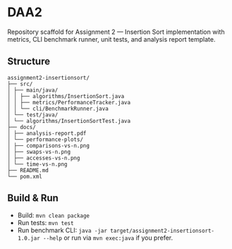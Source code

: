# DAA2


Repository scaffold for Assignment 2 — Insertion Sort implementation with metrics, CLI benchmark runner, unit tests, and analysis report template.

## Structure
```
assignment2-insertionsort/
├── src/
│ ├── main/java/
│ │ ├── algorithms/InsertionSort.java
│ │ ├── metrics/PerformanceTracker.java
│ │ └── cli/BenchmarkRunner.java
│ └── test/java/
│ └── algorithms/InsertionSortTest.java
├── docs/
│ ├── analysis-report.pdf
│ └── performance-plots/
│ ├── comparisons-vs-n.png
│ ├── swaps-vs-n.png
│ ├── accesses-vs-n.png
│ └── time-vs-n.png
├── README.md
└── pom.xml
```

## Build & Run
- Build: `mvn clean package`
- Run tests: `mvn test`
- Run benchmark CLI: `java -jar target/assignment2-insertionsort-1.0.jar --help` or run via `mvn exec:java` if you prefer.
